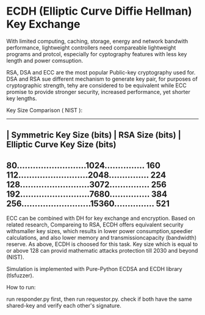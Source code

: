 # ECDH (Elliptic Curve Diffie Hellman) Key Exchange
With limited computing, caching, storage, energy and network bandwith performance, lightweight controllers need compareable lightweight programs and protcol, especially for cyptography features with less key length and power comsuption.
 
RSA, DSA and ECC are the most popular Public-key cryptography used for. DSA and RSA sue different mechanism to generate key pair, for purposes of cryptographic strength, tehy are considered to be equivalent while ECC promise to provide stronger security, increased performance, yet shorter key lengths. 

Key Size Comparison ( NIST ):

----------------------------------------------------------------------------
| Symmetric Key Size (bits) |	RSA Size (bits) |	Elliptic Curve Key Size (bits)
----------------------------------------------------------------------------
  80..........................1024............... 160
  112..........................2048............... 224
  128..........................3072............... 256
  192..........................7680............... 384
  256..........................15360............... 521
----------------------------------------------------------------------------

ECC can be combined with DH for key exchange and encryption. Based on related research, Compareing to RSA, ECDH offers equivalent security withsmaller key sizes, which results in lower power consumption,speedier calculations, and also lower memory and transmissioncapacity (bandwidth) reserve.
As above, ECDH is choosed for this task. Key size which is equal to or above 128 can provid mathematic attacks protection till 2030 and beyond (NIST).

Simulation is implemented with Pure-Python ECDSA and ECDH library (tlsfuzzer).

How to run:

run responder.py first, then run requestor.py.
check if both have the same shared-key and verify each other's signature. 
